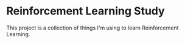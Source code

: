 # Reinforcement Learning Study

This project is a collection of things I'm using to learn Reinforcement Learning.
